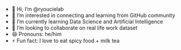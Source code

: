- 👋 Hi, I’m @ryoucielab
- 👀 I’m interested in connecting and learning from GitHub community
- 🌱 I’m currently learning Data Science and Artificial Intelligence
- 💞️ I’m looking to collaborate on real life work dataset
- 😄 Pronouns: he/him
- ⚡ Fun fact: I love to eat spicy food + milk tea

<!---
ryoucielab/ryoucielab is a ✨ special ✨ repository because its `README.md` (this file) appears on your GitHub profile.
You can click the Preview link to take a look at your changes.
--->
